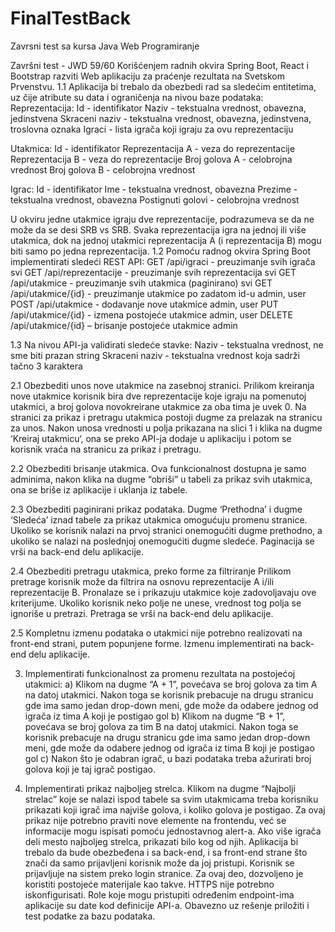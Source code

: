 # FinalTestBack
Zavrsni test sa kursa Java Web Programiranje

Završni test - JWD 59/60
Korišćenjem radnih okvira Spring Boot, React i Bootstrap razviti Web aplikaciju za praćenje rezultata na Svetskom Prvenstvu.
1.1 Aplikacija bi trebalo da obezbedi rad sa sledećim entitetima, uz čije atribute su data i ograničenja na nivou baze podataka:
Reprezentacija:
Id - identifikator
Naziv - tekstualna vrednost, obavezna, jedinstvena
Skraceni naziv - tekstualna vrednost, obavezna, jedinstvena, troslovna oznaka
Igraci - lista igrača koji igraju za ovu reprezentaciju

Utakmica:
Id - identifikator
Reprezentacija A - veza do reprezentacije
Reprezentacija B - veza do reprezentacije
Broj golova A - celobrojna vrednost
Broj golova B - celobrojna vrednost

Igrac:
Id - identifikator
Ime - tekstualna vrednost, obavezna
Prezime - tekstualna vrednost, obavezna
Postignuti golovi - celobrojna vrednost

U okviru jedne utakmice igraju dve reprezentacije, podrazumeva se da ne može da se desi SRB vs SRB. Svaka reprezentacija igra na jednoj ili više utakmica, dok na jednoj utakmici reprezentacija A (i reprezentacija B)
mogu biti samo po jedna reprezentacija.
1.2 Pomoću radnog okvira Spring Boot implementirati sledeći REST API:
GET /api/igraci - preuzimanje svih igrača svi
GET /api/reprezentacije - preuzimanje svih reprezentacija svi
GET /api/utakmice - preuzimanje svih utakmica (paginirano) svi
GET /api/utakmice/{id} - preuzimanje utakmice po zadatom id-u admin, user
POST /api/utakmice - dodavanje nove utakmice admin, user
PUT /api/utakmice/{id} - izmena postojeće utakmice admin, user
DELETE /api/utakmice/{id} – brisanje postojeće utakmice admin

1.3 Na nivou API-ja validirati sledeće stavke:
Naziv - tekstualna vrednost, ne sme biti prazan string
Skraceni naziv - tekstualna vrednost koja sadrži tačno 3 karaktera

2.1 Obezbediti unos nove utakmice na zasebnoj stranici. Prilikom kreiranja nove utakmice korisnik bira dve reprezentacije koje igraju na pomenutoj utakmici, a
broj golova novokreirane utakmice za oba tima je uvek 0. Na stranici za prikaz i pretragu utakmica postoji dugme za prelazak na stranicu za unos. 
Nakon unosa vrednosti u polja prikazana na slici 1 i klika na dugme ‘Kreiraj utakmicu‘, ona se preko API-ja dodaje u aplikaciju i potom se korisnik vraća na stranicu za prikaz i pretragu.

2.2 Obezbediti brisanje utakmica. Ova funkcionalnost dostupna je samo adminima, nakon klika na dugme “obriši” u tabeli za prikaz svih utakmica, ona se briše iz aplikacije i uklanja iz tabele.

2.3 Obezbediti paginirani prikaz podataka. Dugme ‘Prethodna’ i dugme ‘Sledeća’ iznad tabele za prikaz utakmica omogućuju promenu stranice. 
Ukoliko se korisnik nalazi na prvoj stranici onemogućiti dugme prethodno, a ukoliko se nalazi na poslednjoj onemogućiti dugme sledeće. Paginacija se vrši na back-end delu aplikacije.

2.4 Obezbediti pretragu utakmica, preko forme za filtriranje  Prilikom pretrage korisnik može da filtrira na osnovu reprezentacije A i/ili reprezentacije B.
Pronalaze se i prikazuju utakmice koje zadovoljavaju ove kriterijume. Ukoliko korisnik neko polje ne unese, vrednost tog polja se ignoriše u pretrazi. 
Pretraga se vrši na back-end delu aplikacije.

2.5 Kompletnu izmenu podataka o utakmici nije potrebno realizovati na front-end strani, putem popunjene forme. Izmenu implementirati na back-end delu aplikacije.

3. Implementirati funkcionalnost za promenu rezultata na postojećoj utakmici:
a) Klikom na dugme “A + 1”, povećava se broj golova za tim A na datoj utakmici. 
Nakon toga se korisnik prebacuje na drugu stranicu gde ima samo jedan drop-down meni, gde može da odabere jednog od igrača iz tima A koji je postigao gol
b) Klikom na dugme “B + 1”, povećava se broj golova za tim B na datoj utakmici. Nakon toga se korisnik prebacuje na drugu stranicu gde
ima samo jedan drop-down meni, gde može da odabere jednog od igrača iz tima B koji je postigao gol
c) Nakon što je odabran igrač, u bazi podataka treba ažurirati broj golova koji je taj igrač postigao.

4. Implementirati prikaz najboljeg strelca. Klikom na dugme “Najbolji strelac” koje se nalazi ispod tabele sa svim utakmicama treba korisniku prikazati koji igrač
ima najviše golova, i koliko golova je postigao. Za ovaj prikaz nije potrebno praviti nove elemente na frontendu, već se informacije mogu ispisati pomoću jednostavnog alert-a. 
Ako više igrača deli mesto najboljeg strelca, prikazati bilo kog od njih.
Aplikacija bi trebalo da bude obezbeđena i sa back-end, i sa front-end strane što znači da samo prijavljeni korisnik može da joj pristupi. 
Korisnik se prijavljuje na sistem preko login stranice. Za ovaj deo, dozvoljeno je koristiti postojeće materijale kao takve. 
HTTPS nije potrebno iskonfigurisati. Role koje mogu pristupiti određenim endpoint-ima aplikacije su date kod definicije API-a.
Obavezno uz rešenje priložiti i test podatke za bazu podataka.
